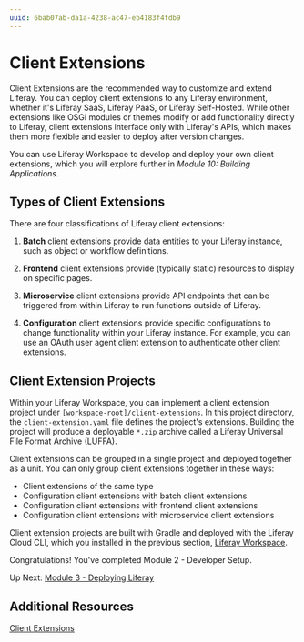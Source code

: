 ```yaml
---
uuid: 6bab07ab-da1a-4238-ac47-eb4183f4fdb9
---
```

# Client Extensions

Client Extensions are the recommended way to customize and extend Liferay. You can deploy client extensions to any Liferay environment, whether it's Liferay SaaS, Liferay PaaS, or Liferay Self-Hosted. While other extensions like OSGi modules or themes modify or add functionality directly to Liferay, client extensions interface only with Liferay's APIs, which makes them more flexible and easier to deploy after version changes.

<!--IMAGE: diagram of how Client Extensions interface with Liferay-->

You can use Liferay Workspace to develop and deploy your own client extensions, which you will explore further in *Module 10: Building Applications*.

## Types of Client Extensions

There are four classifications of Liferay client extensions:

1. **Batch** client extensions provide data entities to your Liferay instance, such as object or workflow definitions.

1. **Frontend** client extensions provide (typically static) resources to display on specific pages.

1. **Microservice** client extensions provide API endpoints that can be triggered from within Liferay to run functions outside of Liferay.

1. **Configuration** client extensions provide specific configurations to change functionality within your Liferay instance. For example, you can use an OAuth user agent client extension to authenticate other client extensions.

## Client Extension Projects

Within your Liferay Workspace, you can implement a client extension project under `[workspace-root]/client-extensions`. In this project directory, the `client-extension.yaml` file defines the project's extensions. Building the project will produce a deployable `*.zip` archive called a Liferay Universal File Format Archive (LUFFA).

Client extensions can be grouped in a single project and deployed together as a unit. You can only group client extensions together in these ways:

- Client extensions of the same type
- Configuration client extensions with batch client extensions
- Configuration client extensions with frontend client extensions
- Configuration client extensions with microservice client extensions

<!--IMAGE: diagram showing valid groupings for client extensions may be helpful here-->

Client extension projects are built with Gradle and deployed with the Liferay Cloud CLI, which you installed in the previous section, [Liferay Workspace](./liferay-workspace.md).

Congratulations! You've completed Module 2 - Developer Setup.

Up Next: [Module 3 - Deploying Liferay](../module-3-deploying-liferay.md)

## Additional Resources

[Client Extensions](https://learn.liferay.com/web/guest/w/dxp/building-applications/client-extensions)
